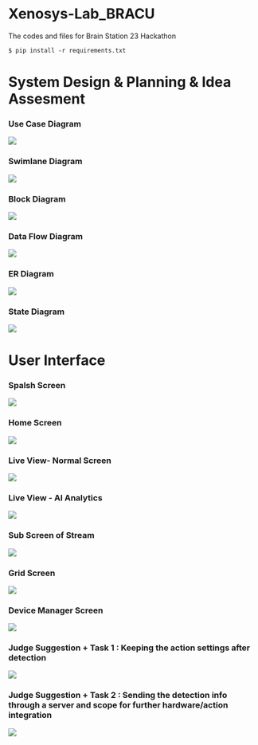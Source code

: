 # Xenosys-Lab_BRACU
The codes and files for Brain Station 23 Hackathon

```
$ pip install -r requirements.txt
```

# System Design & Planning & Idea Assesment
### Use Case Diagram
![](diagrams/4.png)
### Swimlane Diagram
![](diagrams/3.png)
### Block Diagram
![](diagrams/1.png)
### Data Flow Diagram
![](diagrams/5.png)
### ER Diagram
![](diagrams/2.png)
### State Diagram
![](diagrams/6.png)

# User Interface
### Spalsh Screen
![](screens/1.JPG)
### Home Screen
![](screens/2.JPG)
### Live View- Normal Screen
![](screens/3.JPG)
### Live View - AI Analytics
![](screens/4.JPG)
### Sub Screen of Stream
![](screens/5.JPG)
### Grid Screen
![](screens/6.JPG)
### Device Manager Screen
![](screens/7.JPG)

### Judge Suggestion + Task 1 : Keeping the action settings after detection
![](screens/sug_1.JPG)
### Judge Suggestion + Task 2 : Sending the detection info through a server and scope for further hardware/action integration
![](screens/sug_2.JPG)

